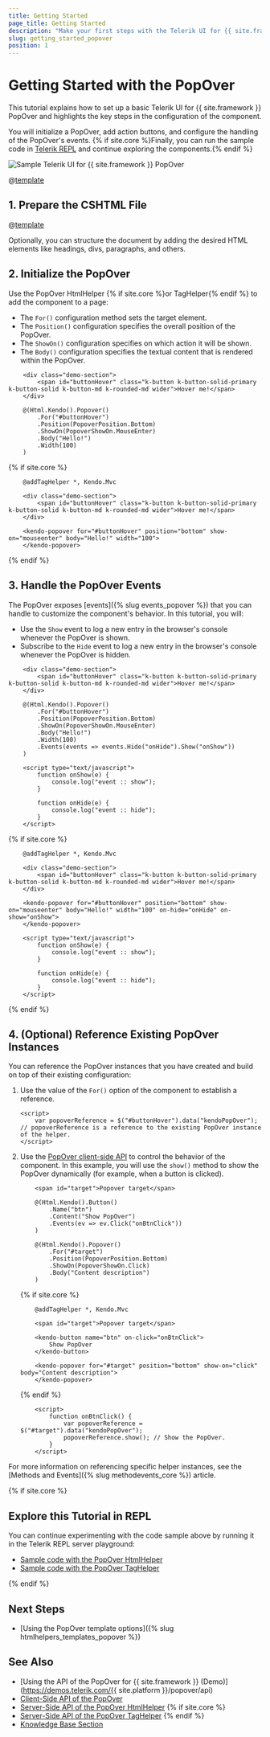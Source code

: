 ```yaml
---
title: Getting Started
page_title: Getting Started
description: "Make your first steps with the Telerik UI for {{ site.framework }} PopOver component by following a complete step-by-step tutorial."
slug: getting_started_popover
position: 1
---
```


# Getting Started with the PopOver

This tutorial explains how to set up a basic Telerik UI for {{ site.framework }} PopOver and highlights the key steps in the configuration of the component.

You will initialize a PopOver, add action buttons, and configure the handling of the PopOver's events. {% if site.core %}Finally, you can run the sample code in [Telerik REPL](https://netcorerepl.telerik.com/) and continue exploring the components.{% endif %}

 ![Sample Telerik UI for {{ site.framework }} PopOver](./images/popover-getting-started.png)

@[template](/_contentTemplates/core/getting-started-prerequisites.md#repl-component-gs-prerequisites)

## 1. Prepare the CSHTML File

@[template](/_contentTemplates/core/getting-started-directives.md#gs-adding-directives)

Optionally, you can structure the document by adding the desired HTML elements like headings, divs, paragraphs, and others.

## 2. Initialize the PopOver

Use the PopOver HtmlHelper {% if site.core %}or TagHelper{% endif %} to add the component to a page:

* The `For()` configuration method sets the target element.
* The `Position()` configuration specifies the overall position of the PopOver.
* The `ShowOn()` configuration specifies on which action it will be shown.
* The `Body()` configuration specifies the textual content that is rendered within the PopOver.

```HtmlHelper
    <div class="demo-section">
        <span id="buttonHover" class="k-button k-button-solid-primary k-button-solid k-button-md k-rounded-md wider">Hover me!</span>
    </div>

    @(Html.Kendo().Popover()
        .For("#buttonHover")
        .Position(PopoverPosition.Bottom)
        .ShowOn(PopoverShowOn.MouseEnter)
        .Body("Hello!")
        .Width(100)
    )
```
{% if site.core %}
```TagHelper
    @addTagHelper *, Kendo.Mvc

    <div class="demo-section">
        <span id="buttonHover" class="k-button k-button-solid-primary k-button-solid k-button-md k-rounded-md wider">Hover me!</span>
    </div>

    <kendo-popover for="#buttonHover" position="bottom" show-on="mouseenter" body="Hello!" width="100">
    </kendo-popover>
```
{% endif %}

## 3. Handle the PopOver Events

The PopOver exposes [events]({% slug events_popover %}) that you can handle to customize the component's behavior. In this tutorial, you will:

* Use the `Show` event to log a new entry in the browser's console whenever the PopOver is shown.
* Subscribe to the `Hide` event to log a new entry in the browser's console whenever the PopOver is hidden.

```HtmlHelper
    <div class="demo-section">
        <span id="buttonHover" class="k-button k-button-solid-primary k-button-solid k-button-md k-rounded-md wider">Hover me!</span>
    </div>

    @(Html.Kendo().Popover()
        .For("#buttonHover")
        .Position(PopoverPosition.Bottom)
        .ShowOn(PopoverShowOn.MouseEnter)
        .Body("Hello!")
        .Width(100)
        .Events(events => events.Hide("onHide").Show("onShow"))
    )

    <script type="text/javascript">
        function onShow(e) {
            console.log("event :: show");
        }

        function onHide(e) {
            console.log("event :: hide");
        }
    </script>
```
{% if site.core %}
```TagHelper
    @addTagHelper *, Kendo.Mvc

    <div class="demo-section">
        <span id="buttonHover" class="k-button k-button-solid-primary k-button-solid k-button-md k-rounded-md wider">Hover me!</span>
    </div>

    <kendo-popover for="#buttonHover" position="bottom" show-on="mouseenter" body="Hello!" width="100" on-hide="onHide" on-show="onShow">
    </kendo-popover>

    <script type="text/javascript">
        function onShow(e) {
            console.log("event :: show");
        }

        function onHide(e) {
            console.log("event :: hide");
        }
    </script>
```
{% endif %}

## 4. (Optional) Reference Existing PopOver Instances

You can reference the PopOver instances that you have created and build on top of their existing configuration:

1. Use the value of the `For()` option of the component to establish a reference.

    ```JS script
    <script>
        var popoverReference = $("#buttonHover").data("kendoPopOver"); // popoverReference is a reference to the existing PopOver instance of the helper.
    </script>
    ```

1. Use the [PopOver client-side API](https://docs.telerik.com/kendo-ui/api/javascript/ui/popover#methods) to control the behavior of the component. In this example, you will use the `show()` method to show the PopOver dynamically (for example, when a button is clicked).

    ```HtmlHelper
        <span id="target">Popover target</span>

        @(Html.Kendo().Button()
            .Name("btn")
            .Content("Show PopOver")
            .Events(ev => ev.Click("onBtnClick"))
        )

        @(Html.Kendo().Popover()
            .For("#target")
            .Position(PopoverPosition.Bottom)
            .ShowOn(PopoverShowOn.Click)
            .Body("Content description")
        )
    ```
    {% if site.core %}
    ```TagHelper
        @addTagHelper *, Kendo.Mvc
        
        <span id="target">Popover target</span>

        <kendo-button name="btn" on-click="onBtnClick">
            Show PopOver
        </kendo-button>

        <kendo-popover for="#target" position="bottom" show-on="click" body="Content description">
        </kendo-popover>
    ```
    {% endif %}
    ```JS scripts
        <script>
            function onBtnClick() {
                var popoverReference = $("#target").data("kendoPopOver");
                popoverReference.show(); // Show the PopOver.
            }
        </script>
    ```

For more information on referencing specific helper instances, see the [Methods and Events]({% slug methodevents_core %}) article.

{% if site.core %}
## Explore this Tutorial in REPL

You can continue experimenting with the code sample above by running it in the Telerik REPL server playground:

* [Sample code with the PopOver HtmlHelper](https://netcorerepl.telerik.com/wSbFlDlq41W5HYZf18)
* [Sample code with the PopOver TagHelper](https://netcorerepl.telerik.com/GIPvbDvg42NBQNQF11)

{% endif %}

## Next Steps

* [Using the PopOver template options]({% slug htmlhelpers_templates_popover %})

## See Also

* [Using the API of the PopOver for {{ site.framework }} (Demo)](https://demos.telerik.com/{{ site.platform }}/popover/api)
* [Client-Side API of the PopOver](https://docs.telerik.com/kendo-ui/api/javascript/ui/popover)
* [Server-Side API of the PopOver HtmlHelper](/api/popover)
{% if site.core %}
* [Server-Side API of the PopOver TagHelper](/api/taghelpers/popover)
{% endif %}
* [Knowledge Base Section](/knowledge-base)